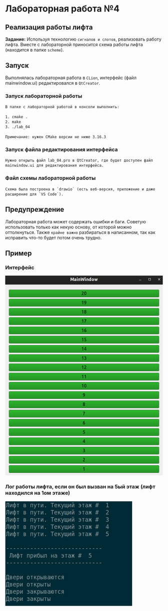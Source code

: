 # Лабораторная работа №4
## Реализация работы лифта

__Задание:__ Используя технологию `сигналов и слотов`, реализовать работу лифта. Вместе с лабораторной приносится схема работы лифта (находится в папке `scheme`).


## Запуск

Выполнялась лабораторная работа в `CLion`, интерфейс (файл mainwindow.ui) редактировался в `QtCreator`.

### Запуск лабораторной работы
```
В папке с лабораторной работой в консоли выполнить:

1. cmake .
2. make
3. ./lab_04

Примечание: нужен CMake версии не ниже 3.16.3
```

### Запуск файла редактирования интерфейса
```
Нужно открыть файл lab_04.pro в QtCreator, где будет доступен файл mainwindow.ui для редактирования интерфейса.
```

### Файл схемы лабораторной работы
```
Схема была построена в `drawio` (есть веб-версия, приложение и даже расширение для `VS Code`).
```


## Предупреждение

Лабораторная работа может содержать ошибки и баги. Советую использовать только как некую основу, от которой можно оттолкнуться. Также `крайне важно` разбираться в написанном, так как исправить что-то будет потом очень трудно.

## Пример

### Интерфейс
![](https://github.com/amunra2/oop-bmstu-iu7/raw/main/lab_04/img/png_1.png)

### Лог работы лифта, если он был вызван на 5ый этаж (лифт находился на 1ом этаже)
![](https://github.com/amunra2/oop-bmstu-iu7/raw/main/lab_04/img/png_2.png)

